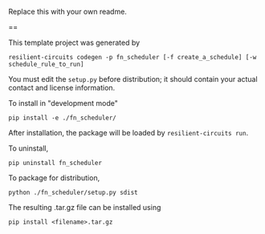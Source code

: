Replace this with your own readme.

==

This template project was generated by

    resilient-circuits codegen -p fn_scheduler [-f create_a_schedule] [-w schedule_rule_to_run]


You must edit the `setup.py` before distribution;
it should contain your actual contact and license information.

To install in "development mode"

    pip install -e ./fn_scheduler/

After installation, the package will be loaded by `resilient-circuits run`.


To uninstall,

    pip uninstall fn_scheduler


To package for distribution,

    python ./fn_scheduler/setup.py sdist

The resulting .tar.gz file can be installed using

    pip install <filename>.tar.gz

